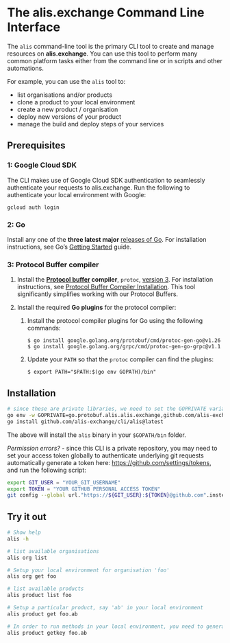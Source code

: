 # The alis.exchange Command Line Interface

The `alis` command-line tool is the primary CLI tool to create and manage resources on **alis.exchange**.  You can use this tool to perform many common platform tasks either from the command line or in scripts and other automations.

For example, you can use the `alis` tool to:

* list organisations and/or products
* clone a product to your local environment 
* create a new product / organisation
* deploy new versions of your product
* manage the build and deploy steps of your services

## Prerequisites

### 1: Google Cloud SDK

The CLI makes use of Google Cloud SDK authentication to seamlessly authenticate your requests to alis.exchange.  Run the following to authenticate your local environment with Google:

    gcloud auth login

### 2:  Go

Install any one of the **three latest major** [releases of Go](https://golang.org/doc/devel/release.html).  For installation instructions, see Go’s [Getting Started](https://golang.org/doc/install) guide.

### 3: Protocol Buffer compiler

1. Install the **[Protocol buffer](https://developers.google.com/protocol-buffers) compiler**, `protoc`, [version 3](https://developers.google.com/protocol-buffers/docs/proto3). For installation instructions, see [Protocol Buffer Compiler Installation](https://grpc.io/docs/protoc-installation/).  This tool significantly simplifies working with our Protocol Buffers.

2. Install the required **Go plugins** for the protocol compiler:

    1. Install the protocol compiler plugins for Go using the following commands:

           $ go install google.golang.org/protobuf/cmd/protoc-gen-go@v1.26
           $ go install google.golang.org/grpc/cmd/protoc-gen-go-grpc@v1.1

    2. Update your `PATH` so that the `protoc` compiler can find the plugins:

           $ export PATH="$PATH:$(go env GOPATH)/bin"

## Installation

```bash
# since these are private libraries, we need to set the GOPRIVATE variables to take this into account.  If not set, the go install will try and retrieve the libraries from the public golang.com domain and fail with at 404 not found error.
go env -w GOPRIVATE=go.protobuf.alis.alis.exchange,github.com/alis-exchange/cli/alis
go install github.com/alis-exchange/cli/alis@latest
```

The above will install the `alis` binary in your `$GOPATH/bin` folder.

_Permission errors?_ - since this CLI is a private repository, you may need to set your access token globally to authenticate underlying git requests automatically
generate a token here: https://github.com/settings/tokens, and run the following script:

```bash
export GIT_USER = "YOUR_GIT_USERNAME"
export TOKEN = "YOUR GITHUB PERSONAL ACCESS TOKEN"
git config --global url."https://${GIT_USER}:${TOKEN}@github.com".insteadOf "https://github.com"
```

## Try it out

```bash
# Show help 
alis -h

# list available organisations
alis org list

# Setup your local environment for organisation 'foo'
alis org get foo

# list available products
alis product list foo

# Setup a particular product, say 'ab' in your local environment
alis product get foo.ab

# In order to run methods in your local environment, you need to generate a key file
alis product getkey foo.ab
```